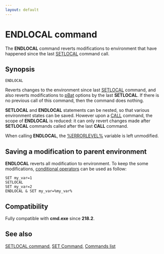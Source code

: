 ```yaml
---
layout: default
---
```

# ENDLOCAL command

The **ENDLOCAL** command reverts modifications to environment that have 
happened since the last [SETLOCAL](setlocal) command call.

## Synopsis

    ENDLOCAL

Reverts changes to the environment since last [SETLOCAL](setlocal) command, 
and also reverts modifications to [pBat](pbat) options by the last 
**SETLOCAL**. If there is no previous call of this command, then the command 
does nothing. 

**SETLOCAL** and **ENDLOCAL** statements can be nested, so that various 
environment states can be saved. However upon a [CALL](call) command, the 
scope of **ENDLOCAL** is reduced: it can only revert changes made after 
**SETLOCAL** commands called after the last **CALL** command.

When calling **ENDLOCAL**, the [%ERRORLEVEL%](errorlevel) variable is left 
unmodified.

## Saving a modification to parent environment

**ENDLOCAL** reverts all modification to environment. To keep the some 
modifications, [conditional operators](spec/condop) can be used as follow:

    SET my_var=1
    SETLOCAL
    SET my_var=2
    ENDLOCAL & SET my_var=%my_var%

## Compatibility

Fully compatible with **cmd.exe** since **218.2**. 

## See also

[SETLOCAL command](setlocal), [SET Command](set), [Commands list](commands) 

